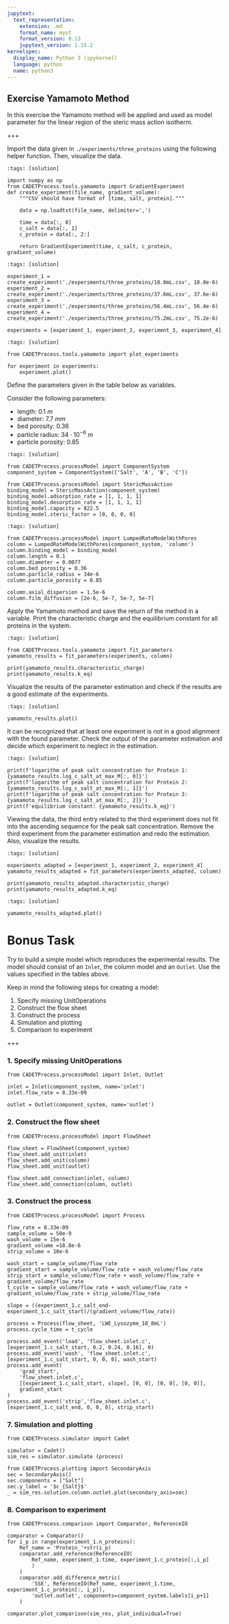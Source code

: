 ```yaml
---
jupytext:
  text_representation:
    extension: .md
    format_name: myst
    format_version: 0.13
    jupytext_version: 1.15.2
kernelspec:
  display_name: Python 3 (ipykernel)
  language: python
  name: python3
---
```


## Exercise Yamamoto Method

In this exercise the Yamamoto method will be applied and used as model parameter for the linear region of the steric mass action isotherm.

+++

Import the data given in `./experiments/three_proteins` using the following helper function.
Then, visualize the data.

```{code-cell} ipython3
:tags: [solution]

import numpy as np
from CADETProcess.tools.yamamoto import GradientExperiment
def create_experiment(file_name, gradient_volume):
    """CSV should have format of [time, salt, protein]."""

    data = np.loadtxt(file_name, delimiter=',')

    time = data[:, 0]
    c_salt = data[:, 1]
    c_protein = data[:, 2:]

    return GradientExperiment(time, c_salt, c_protein, gradient_volume)
```

```{code-cell} ipython3
:tags: [solution]

experiment_1 = create_experiment('./experiments/three_proteins/18.8mL.csv', 18.8e-6)
experiment_2 = create_experiment('./experiments/three_proteins/37.6mL.csv', 37.6e-6)
experiment_3 = create_experiment('./experiments/three_proteins/56.4mL.csv', 56.4e-6)
experiment_4 = create_experiment('./experiments/three_proteins/75.2mL.csv', 75.2e-6)

experiments = [experiment_1, experiment_2, experiment_3, experiment_4]
```

```{code-cell} ipython3
:tags: [solution]

from CADETProcess.tools.yamamoto import plot_experiments

for experiment in experiments:
    experiment.plot()
```

Define the parameters given in the table below as variables.

Consider the following parameters:
- length: $0.1~m$
- diameter: $7.7~mm$
- bed porosity: $0.36$
- particle radius: $34 \cdot 10^{-6}~m$
- particle porosity: $0.85$

```{code-cell} ipython3
:tags: [solution]

from CADETProcess.processModel import ComponentSystem
component_system = ComponentSystem(['Salt', 'A', 'B', 'C'])

from CADETProcess.processModel import StericMassAction
binding_model = StericMassAction(component_system)
binding_model.adsorption_rate = [1, 1, 1, 1]
binding_model.desorption_rate = [1, 1, 1, 1]
binding_model.capacity = 822.5
binding_model.steric_factor = [0, 0, 0, 0]
```

```{code-cell} ipython3
:tags: [solution]

from CADETProcess.processModel import LumpedRateModelWithPores
column = LumpedRateModelWithPores(component_system, 'column')
column.binding_model = binding_model
column.length = 0.1
column.diameter = 0.0077
column.bed_porosity = 0.36
column.particle_radius = 34e-6
column.particle_porosity = 0.85

column.axial_dispersion = 1.5e-6
column.film_diffusion = [2e-6, 5e-7, 5e-7, 5e-7]
```

Apply the Yamamoto method and save the return of the method in a variable. Print the characteristic charge and the equilibrium constant for all proteins in the system.

```{code-cell} ipython3
:tags: [solution]

from CADETProcess.tools.yamamoto import fit_parameters
yamamoto_results = fit_parameters(experiments, column)

print(yamamoto_results.characteristic_charge)
print(yamamoto_results.k_eq)
```

Visualize the results of the parameter estimation and check if the results are a good estimate of the experiments.

```{code-cell} ipython3
:tags: [solution]

yamamoto_results.plot()
```

It can be recognized that at least one experiment is not in a good alignment with the found parameter.
Check the output of the parameter estimation and decide which experiment to neglect in the estimation.

```{code-cell} ipython3
:tags: [solution]

print(f'logarithm of peak salt concentration for Protein 1: {yamamoto_results.log_c_salt_at_max_M[:, 0]}')
print(f'logarithm of peak salt concentration for Protein 2: {yamamoto_results.log_c_salt_at_max_M[:, 1]}')
print(f'logarithm of peak salt concentration for Protein 3: {yamamoto_results.log_c_salt_at_max_M[:, 2]}')
print(f'equilibrium constant: {yamamoto_results.k_eq}')
```

Viewing the data, the third entry related to the third experiment does not fit into the ascending sequence for the peak salt concentration. Remove the third experiment from the parameter estimation and redo the estimation. Also, visualize the results.

```{code-cell} ipython3
:tags: [solution]

experiments_adapted = [experiment_1, experiment_2, experiment_4]
yamamoto_results_adapted = fit_parameters(experiments_adapted, column)

print(yamamoto_results_adapted.characteristic_charge)
print(yamamoto_results_adapted.k_eq)
```

```{code-cell} ipython3
:tags: [solution]

yamamoto_results_adapted.plot()
```

# Bonus Task

Try to build a simple model which reproduces the experimental results.
The model should consist of an `Inlet`, the column model and an `Outlet`.
Use the values specified in the tables above.

Keep in mind the following steps for creating a model:
1. Specify missing UnitOperations
1. Construct the flow sheet
1. Construct the process
1. Simulation and plotting
1. Comparison to experiment

+++

### 1. Specify missing UnitOperations

```{code-cell} ipython3
from CADETProcess.processModel import Inlet, Outlet

inlet = Inlet(component_system, name='inlet')
inlet.flow_rate = 8.33e-09

outlet = Outlet(component_system, name='outlet')
```

### 2. Construct the flow sheet

```{code-cell} ipython3
from CADETProcess.processModel import FlowSheet

flow_sheet = FlowSheet(component_system)
flow_sheet.add_unit(inlet)
flow_sheet.add_unit(column)
flow_sheet.add_unit(outlet)

flow_sheet.add_connection(inlet, column)
flow_sheet.add_connection(column, outlet)
```

### 3. Construct the process

```{code-cell} ipython3
from CADETProcess.processModel import Process

flow_rate = 8.33e-09
sample_volume = 50e-9
wash_volume = 15e-6
gradient_volume =18.8e-6
strip_volume = 10e-6

wash_start = sample_volume/flow_rate
gradient_start = sample_volume/flow_rate + wash_volume/flow_rate
strip_start = sample_volume/flow_rate + wash_volume/flow_rate + gradient_volume/flow_rate
t_cycle = sample_volume/flow_rate + wash_volume/flow_rate + gradient_volume/flow_rate + strip_volume/flow_rate

slope = ((experiment_1.c_salt_end-experiment_1.c_salt_start)/(gradient_volume/flow_rate))

process = Process(flow_sheet, 'LWE_Lysozyme_18_8mL')
process.cycle_time = t_cycle

process.add_event('load', 'flow_sheet.inlet.c', [experiment_1.c_salt_start, 0.2, 0.24, 0.16], 0)
process.add_event('wash', 'flow_sheet.inlet.c', [experiment_1.c_salt_start, 0, 0, 0], wash_start)
process.add_event(
    'grad_start',
    'flow_sheet.inlet.c',
    [[experiment_1.c_salt_start, slope], [0, 0], [0, 0], [0, 0]],
    gradient_start
)
process.add_event('strip','flow_sheet.inlet.c', [experiment_1.c_salt_end, 0, 0, 0], strip_start)
```

### 7. Simulation and plotting

```{code-cell} ipython3
from CADETProcess.simulator import Cadet

simulator = Cadet()
sim_res = simulator.simulate (process)

from CADETProcess.plotting import SecondaryAxis
sec = SecondaryAxis()
sec.components = ["Salt"]
sec.y_label = '$c_{Salt}$'
_ = sim_res.solution.column.outlet.plot(secondary_axis=sec)
```

### 8. Comparison to experiment

```{code-cell} ipython3
from CADETProcess.comparison import Comparator, ReferenceIO

comparator = Comparator()
for i_p in range(experiment_1.n_proteins):
    Ref_name = 'Protein_'+str(i_p)
    comparator.add_reference(ReferenceIO(
        Ref_name, experiment_1.time, experiment_1.c_protein[:,i_p]
        )
    )
    comparator.add_difference_metric(
        'SSE', ReferenceIO(Ref_name, experiment_1.time, experiment_1.c_protein[:, i_p]),
        'outlet.outlet', components=component_system.labels[i_p+1]
    )

comparator.plot_comparison(sim_res, plot_individual=True)
```
